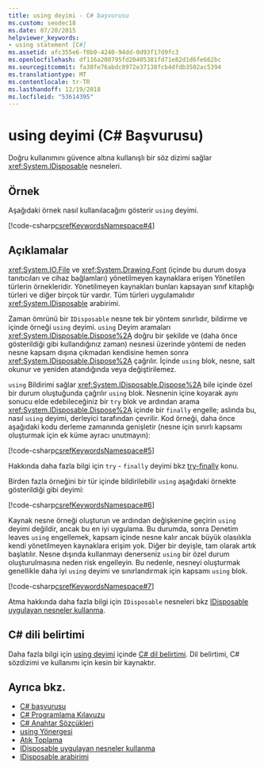 ```yaml
---
title: using deyimi - C# başvurusu
ms.custom: seodec18
ms.date: 07/20/2015
helpviewer_keywords:
- using statement [C#]
ms.assetid: afc355e6-f0b9-4240-94dd-0d93f17d9fc3
ms.openlocfilehash: df116a200795fd20405381fd71e82d1d6fe662bc
ms.sourcegitcommit: fa38fe76abdc8972e37138fcb4dfdb3502ac5394
ms.translationtype: MT
ms.contentlocale: tr-TR
ms.lasthandoff: 12/19/2018
ms.locfileid: "53614395"
---
```

# <a name="using-statement-c-reference"></a>using deyimi (C# Başvurusu)

Doğru kullanımını güvence altına kullanışlı bir söz dizimi sağlar <xref:System.IDisposable> nesneleri.

## <a name="example"></a>Örnek

Aşağıdaki örnek nasıl kullanılacağını gösterir `using` deyimi.

[!code-csharp[csrefKeywordsNamespace#4](~/samples/snippets/csharp/VS_Snippets_VBCSharp/csrefKeywordsNamespace/CS/csrefKeywordsNamespace.cs#4)]

## <a name="remarks"></a>Açıklamalar

<xref:System.IO.File> ve <xref:System.Drawing.Font> (içinde bu durum dosya tanıtıcıları ve cihaz bağlamları) yönetilmeyen kaynaklara erişen Yönetilen türlerin örnekleridir. Yönetilmeyen kaynakları bunları kapsayan sınıf kitaplığı türleri ve diğer birçok tür vardır. Tüm türleri uygulamalıdır <xref:System.IDisposable> arabirimi.

Zaman ömrünü bir `IDisposable` nesne tek bir yöntem sınırlıdır, bildirme ve içinde örneği `using` deyimi. `using` Deyim aramaları <xref:System.IDisposable.Dispose%2A> doğru bir şekilde ve (daha önce gösterildiği gibi kullandığınız zaman) nesnesi üzerinde yöntemi de neden nesne kapsam dışına çıkmadan kendisine hemen sonra <xref:System.IDisposable.Dispose%2A> çağrılır. İçinde `using` blok, nesne, salt okunur ve yeniden atandığında veya değiştirilemez.

`using` Bildirimi sağlar <xref:System.IDisposable.Dispose%2A> bile içinde özel bir durum oluştuğunda çağrılır `using` blok. Nesnenin içine koyarak aynı sonucu elde edebileceğiniz bir `try` blok ve ardından arama <xref:System.IDisposable.Dispose%2A> içinde bir `finally` engelle; aslında bu, nasıl `using` deyimi, derleyici tarafından çevrilir. Kod örneği, daha önce aşağıdaki kodu derleme zamanında genişletir (nesne için sınırlı kapsamı oluşturmak için ek küme ayracı unutmayın):

[!code-csharp[csrefKeywordsNamespace#5](~/samples/snippets/csharp/VS_Snippets_VBCSharp/csrefKeywordsNamespace/CS/csrefKeywordsNamespace.cs#5)]

Hakkında daha fazla bilgi için `try` - `finally` deyimi bkz [try-finally](try-finally.md) konu.

Birden fazla örneğini bir tür içinde bildirilebilir `using` aşağıdaki örnekte gösterildiği gibi deyimi:

[!code-csharp[csrefKeywordsNamespace#6](~/samples/snippets/csharp/VS_Snippets_VBCSharp/csrefKeywordsNamespace/CS/csrefKeywordsNamespace.cs#6)]

Kaynak nesne örneği oluşturun ve ardından değişkenine geçirin `using` deyimi değildir, ancak bu en iyi uygulama. Bu durumda, sonra Denetim leaves `using` engellemek, kapsam içinde nesne kalır ancak büyük olasılıkla kendi yönetilmeyen kaynaklara erişim yok. Diğer bir deyişle, tam olarak artık başlatılır. Nesne dışında kullanmayı denerseniz `using` bir özel durum oluşturulmasına neden risk engelleyin. Bu nedenle, nesneyi oluşturmak genellikle daha iyi `using` deyimi ve sınırlandırmak için kapsamı `using` blok.

[!code-csharp[csrefKeywordsNamespace#7](~/samples/snippets/csharp/VS_Snippets_VBCSharp/csrefKeywordsNamespace/CS/csrefKeywordsNamespace.cs#7)]

Atma hakkında daha fazla bilgi için `IDisposable` nesneleri bkz [IDisposable uygulayan nesneler kullanma](../../../standard/garbage-collection/using-objects.md).

## <a name="c-language-specification"></a>C# dili belirtimi

Daha fazla bilgi için [using deyimi](~/_csharplang/spec/statements.md#the-using-statement) içinde [ C# dil belirtimi](../language-specification/index.md). Dil belirtimi, C# sözdizimi ve kullanımı için kesin bir kaynaktır.

## <a name="see-also"></a>Ayrıca bkz.

- [C# başvurusu](../index.md)
- [C# Programlama Kılavuzu](../../programming-guide/index.md)
- [C# Anahtar Sözcükleri](index.md)
- [using Yönergesi](using-directive.md)
- [Atık Toplama](../../../standard/garbage-collection/index.md)
- [IDisposable uygulayan nesneler kullanma](../../../standard/garbage-collection/using-objects.md)
- [IDisposable arabirimi](xref:System.IDisposable)